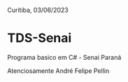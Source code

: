 Curitiba, 03/06/2023

# TDS-Senai
Programa basico em C# - Senai Paraná

Atenciosamente André Felipe Pellin